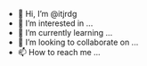 - 👋 Hi, I’m @itjrdg
- 👀 I’m interested in ...
- 🌱 I’m currently learning ...
- 💞️ I’m looking to collaborate on ...
- 📫 How to reach me ...

<!---
itjrdg/itjrdg is a ✨ special ✨ repository because its `README.md` (this file) appears on your GitHub profile.
You can click the Preview link to take a look at your changes.
--->
